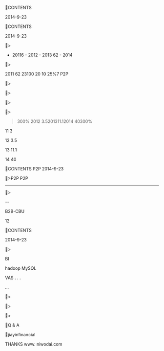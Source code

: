 


CONTENTS 
  
2014-9-23

CONTENTS 



  

2014-9-23

>

- 20116  - 2012 - 2013 62 - 2014


>


2011 62 23100   20 10 25%7   P2P 

>


>


>


>
>300%
2012 3.5201311.12014 40300%

11
3

12
3.5

13
11.1

14
40

CONTENTS 
 P2P 
2014-9-23

>P2P
P2P
-  -  -  - 

>

 -- 







 B2B-CBU


12

CONTENTS 



   

2014-9-23

>

 
 

 
 



 

 

 


 

BI
 

 



 







 

 
   hadoop MySQL

  


  
 

VAS
 . . .

 

 
 

 

 ...

 

 

>


>


>


Q & A

jiayinfinancial

THANKS
www. niwodai.com

